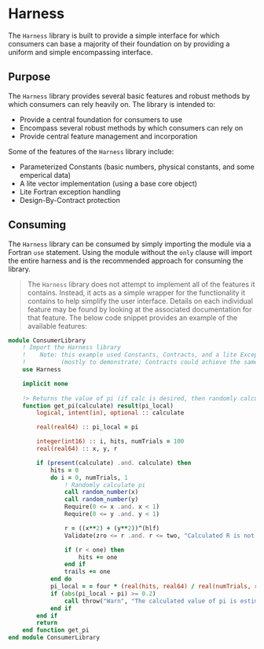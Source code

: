 # Harness

The `Harness` library is built to provide a simple interface for which consumers can base a majority of their foundation on by providing a uniform and simple encompassing interface.


## Purpose

The `Harness` library provides several basic features and robust methods by which consumers can rely heavily on. The library is intended to:
+ Provide a central foundation for consumers to use
+ Encompass several robust methods by which consumers can rely on
+ Provide central feature management and incorporation

Some of the features of the `Harness` library include:
+ Parameterized Constants (basic numbers, physical constants, and some emperical data)
+ A lite vector implementation (using a base core object)
+ Lite Fortran exception handling
+ Design-By-Contract protection


## Consuming

The `Harness` library can be consumed by simply importing the module via a Fortran `use` statement. Using the module without the `only` clause will import the entire harness and is the recommended approach for consuming the library.

> The `Harness` library does not attempt to implement all of the features it contains. Instead, it acts as a simple wrapper for the functionality it contains to help simplify the user interface. Details on each individual feature may be found by looking at the associated documentation for that feature. The below code snippet provides an example of the available features:

```fortran
module ConsumerLibrary
    ! Import the Harness library
    !    Note: this example used Constants, Contracts, and a lite Exception
    !          (mostly to demonstrate; Contracts could achieve the same goal)
    use Harness

    implicit none
    
    !> Returns the value of pi (if calc is desired, then randomly calculates based on 100 trials)
    function get_pi(calculate) result(pi_local)
        logical, intent(in), optional :: calculate

        real(real64) :: pi_local = pi

        integer(int16) :: i, hits, numTrials = 100
        real(real64) :: x, y, r

        if (present(calculate) .and. calculate) then
            hits = 0
            do i = 0, numTrials, 1
                ! Randomly calculate pi
                call random_number(x)
                call random_number(y)
                Require(0 <= x .and. x < 1)
                Require(0 <= y .and. y < 1)

                r = ((x**2) + (y**2))^(hlf)
                Validate(zro <= r .and. r <= two, "Calculated R is not within a valid range.")

                if (r < one) then
                    hits += one
                end if
                trails += one
            end do
            pi_local = = four * (real(hits, real64) / real(numTrials, real64))
            if (abs(pi_local - pi) >= 0.2)
                call throw("Warn", "The calculated value of pi is estimated very unprecisely and should not be used for any calcs.")
            end if
        end if
        return
    end function get_pi
end module ConsumerLibrary
```
